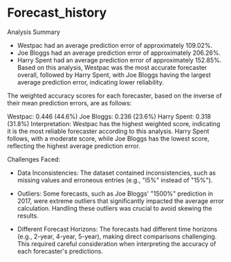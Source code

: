 # Forecast_history

Analysis Summary
- Westpac had an average prediction error of approximately 109.02%.
- Joe Bloggs had an average prediction error of approximately 206.26%.
- Harry Spent had an average prediction error of approximately 152.85%.
Based on this analysis, Westpac was the most accurate forecaster overall, followed by Harry Spent, with Joe Bloggs having the largest average prediction error, indicating lower reliability.

The weighted accuracy scores for each forecaster, based on the inverse of their mean prediction errors, are as follows:

Westpac: 0.446 (44.6%)
Joe Bloggs: 0.236 (23.6%)
Harry Spent: 0.318 (31.8%)
Interpretation:
Westpac has the highest weighted score, indicating it is the most reliable forecaster according to this analysis. Harry Spent follows, with a moderate score, while Joe Bloggs has the lowest score, reflecting the highest average prediction error.

Challenges Faced:
- Data Inconsistencies: The dataset contained inconsistencies, such as missing values and erroneous entries (e.g., "I5%" instead of "15%"). 

- Outliers: Some forecasts, such as Joe Bloggs' "1500%" prediction in 2017, were extreme outliers that significantly impacted the average error calculation. Handling these outliers was crucial to avoid skewing the results.

- Different Forecast Horizons: The forecasts had different time horizons (e.g., 2-year, 4-year, 5-year), making direct comparisons challenging. This required careful consideration when interpreting the accuracy of each forecaster's predictions.
